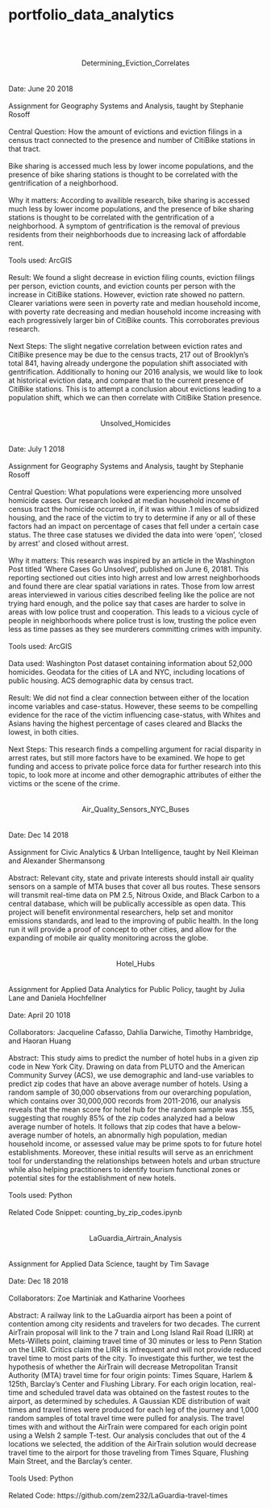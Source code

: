 # portfolio_data_analytics
<br>
<br>
<br>
<center>Determining_Eviction_Correlates</center>
<br><br>
Date: June 20 2018
<br><br>
Assignment for Geography Systems and Analysis, taught by Stephanie Rosoff
<br><br>
Central Question: How the amount of evictions and eviction filings in a census tract connected to the presence and number of CitiBike stations in that tract.
<br><br>
Bike sharing is accessed much less by lower income populations, and the presence of bike sharing stations is thought to be correlated with the gentrification of a neighborhood.
<br><br>
Why it matters: According to availible research, bike sharing is accessed much less by lower income populations, and the presence of bike sharing stations is thought to be correlated with the gentrification of a neighborhood. A symptom of gentrification is the removal of previous residents from their neighborhoods due to increasing lack of affordable rent. 
<br><br>
Tools used: ArcGIS
<br><br>
Result: We found a slight decrease in eviction filing counts, eviction filings per person, eviction counts, and eviction counts per person with the increase in CitiBike stations. However, eviction rate showed no pattern. Clearer variations were seen in poverty rate and median household income, with poverty rate decreasing and median household income increasing with each progressively larger bin of CitiBike counts. This corroborates previous research. 
<br><br>
Next Steps: The slight negative correlation between eviction rates and CitiBike presence may be due to the census tracts, 217 out of Brooklyn’s total 841, having already undergone the population shift associated with gentrification. Additionally to honing our 2016 analysis, we would like to look at historical eviction data, and compare that to the current presence of CitiBike stations. This is to attempt a conclusion about evictions leading to a population
shift, which we can then correlate with CitiBike Station presence. 
<br>
<br>
<br>
<center>Unsolved_Homicides</center>
<br><br>
Date: July 1 2018
<br><br>
Assignment for Geography Systems and Analysis, taught by Stephanie Rosoff
<br><br>
Central Question: What populations were experiencing more unsolved homicide cases. Our research looked at median household income of census tract the homicide occurred in, if it was within .1 miles of subsidized housing, and the race of the victim to try to determine if any or all of these factors had an impact on percentage of cases that fell under a certain case status. The three case statuses we divided the data into were ‘open’, ‘closed by arrest’ and closed without arrest.
<br><br>
Why it matters: This research was inspired by an article in the Washington Post titled ‘Where Cases Go Unsolved’, published on June 6, 20181. This reporting sectioned out cities into high arrest and low arrest neighborhoods and found there are clear spatial variations in rates. Those from low arrest areas interviewed in various cities described feeling like the police are not trying hard enough, and the police say that cases are harder to solve in areas with low police trust and cooperation. This leads to a vicious cycle of people in neighborhoods where police trust is low, trusting the police even less as time passes as they see murderers committing crimes with impunity.
<br><br>
Tools used: ArcGIS
<br><br>
Data used: Washington Post dataset containing information about 52,000 homicides. Geodata for the cities of LA and NYC, including locations of public housing. ACS demographic data by census tract. 
<br><br>
Result: We did not find a clear connection between either of the location income variables and case-status. However, these seems to be compelling evidence for the race of the victim influencing case-status, with Whites and Asians having the highest percentage of cases cleared and Blacks the lowest, in both cities.
<br><br>
Next Steps: This research finds a compelling argument for racial disparity in arrest rates, but still more factors have to be examined. We hope to get funding and access to private police force data for further research into this topic, to look more at income and other demographic attributes of either the victims or the scene of the crime.
<br>
<br>
<br>

<center>Air_Quality_Sensors_NYC_Buses</center>
<br><br>
Date: Dec 14 2018
<br><br>
Assignment for Civic Analytics & Urban Intelligence, taught by Neil Kleiman and Alexander Shermansong
<br><br>
Abstract: Relevant city, state and private interests should install air quality sensors on a sample of MTA buses that cover all bus routes. These sensors will transmit real-time data on PM 2.5, Nitrous Oxide, and Black Carbon to a central database, which will be publically accessible as open data. This project will benefit environmental researchers, help set and monitor emissions standards, and lead to the improving of public health. In the long run it will provide a proof of concept to other cities, and allow for the expanding of mobile air quality monitoring across the globe.
<br><br>
<br>

<center>Hotel_Hubs</center>
<br><br>
Assignment for Applied Data Analytics for Public Policy, taught by Julia Lane and Daniela Hochfellner
<br><br>
Date: April 20 1018
<br><br>
Collaborators: Jacqueline Cafasso, Dahlia Darwiche, Timothy Hambridge, and Haoran Huang
<br><br>
Abstract: This study aims to predict the number of hotel hubs in a given zip code in New York City. Drawing on data from PLUTO and the American Community Survey (ACS), we use demographic and land-use variables to predict zip codes that have an above average number of hotels. Using a random sample of 30,000 observations from our overarching population, which contains over 30,000,000 records from 2011-2016, our analysis reveals that the mean score for hotel hub for the random sample was .155, suggesting that roughly 85% of the zip codes analyzed had a below average number of hotels. It follows that zip codes that have a below-average number of hotels, an abnormally high population, median household income, or assessed value may be prime spots to for future hotel establishments. Moreover, these initial results will serve as an enrichment tool for understanding the relationships between hotels and urban structure while also helping practitioners to identify tourism functional zones or potential sites for the establishment of new hotels.
<br><br>
Tools used: Python 
<br><br>
Related Code Snippet: counting_by_zip_codes.ipynb
<br><br>
<br>

<center>LaGuardia_Airtrain_Analysis</center>
<br><br>
Assignment for Applied Data Science, taught by Tim Savage
<br><br>
Date: Dec 18 2018
<br><br>
Collaborators: Zoe Martiniak and Katharine Voorhees
<br><br>
Abstract: 
A railway link to the LaGuardia airport has been a point of contention among city residents and travelers for two decades. The current AirTrain proposal will link to the 7 train and Long Island Rail Road (LIRR) at Mets-Willets point, claiming travel time of 30 minutes or less to Penn Station on the LIRR. Critics claim the LIRR is infrequent and will not provide reduced travel time to most parts of the city. To investigate this further, we test the hypothesis of whether the AirTrain will decrease Metropolitan Transit Authority (MTA) travel time for four origin points: Times Square, Harlem & 125th, Barclay’s Center and Flushing Library. For each origin location, real-time and scheduled travel data was obtained on the fastest routes to the airport, as determined by schedules. A Gaussian KDE distribution of wait times and travel times were produced for each leg of the journey and 1,000 random samples of total travel time were pulled for analysis. The travel times with and without the AirTrain were compared for each origin point using a Welsh 2 sample T-test. Our analysis concludes that out of the 4 locations we selected, the addition of the AirTrain solution would decrease travel time to the airport for those traveling from Times Square, Flushing Main Street, and the Barclay’s center.
<br><br>
Tools Used: Python
<br><br>
Related Code: https://github.com/zem232/LaGuardia-travel-times
<br><br><br>



